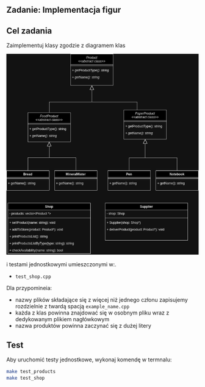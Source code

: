 ## Zadanie: Implementacja figur

## Cel zadania

Zaimplementuj klasy zgodzie z diagramem klas

![Diagram klas](shop.png)

i testami jednostkowymi umieszczonymi w:.

- `test_shop.cpp`

Dla przypomineia:
  -   nazwy plików składające się z więcej niż jednego członu zapisujemy rozdzielnie z twardą spacją `example_name.cpp`
  -   każda z klas powinna znajdować się w osobnym pliku wraz z dedykowanym plikiem nagłówkowym
  -   nazwa produktów powinna zaczynać się z dużej litery
## Test

Aby uruchomić testy jednostkowe, wykonaj komendę w termnalu:

```bash
make test_products
make test_shop
```
